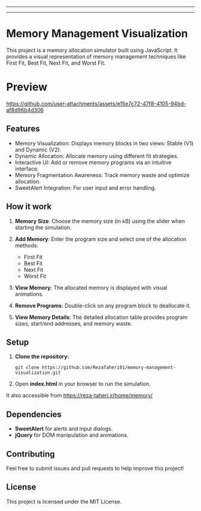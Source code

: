 * * *
* * *

# Memory Management Visualization

This project is a memory allocation simulator built using JavaScript. It provides a visual representation of memory management techniques like First Fit, Best Fit, Next Fit, and Worst Fit.

# Preview
https://github.com/user-attachments/assets/e15e7c72-47f8-4105-94bd-af8d96b4d306


Features
--------

* Memory Visualization: Displays memory blocks in two views: Stable (V1) and Dynamic (V2).
* Dynamic Allocation: Allocate memory using different fit strategies.
* Interactive UI: Add or remove memory programs via an intuitive interface.
* Memory Fragmentation Awareness: Track memory waste and optimize allocation.
* SweetAlert Integration: For user input and error handling.

How it work
------------

1. **Memory Size**: Choose the memory size (in kB) using the slider when starting the simulation.
2. **Add Memory**: Enter the program size and select one of the allocation methods:

    * First Fit
    * Best Fit
    * Next Fit
    * Worst Fit
      
4. **View Memory**: The allocated memory is displayed with visual animations.
5. **Remove Programs**: Double-click on any program block to deallocate it.
6. **View Memory Details**: The detailed allocation table provides program sizes, start/end addresses, and memory waste.


Setup
------------
1.  **Clone the repository:** 
    ```
    git clone https://github.com/RezaTaheri01/memory-management-visualization.git
    ```
 
 2. Open **index.html** in your browser to run the simulation.
    
 It also accessible from https://reza-taheri.ir/home/memory/

 Dependencies
------------
* **SweetAlert** for alerts and input dialogs.
* **jQuery** for DOM manipulation and animations.


Contributing
------------
Feel free to submit issues and pull requests to help improve this project!


License
------------
This project is licensed under the MIT License.
